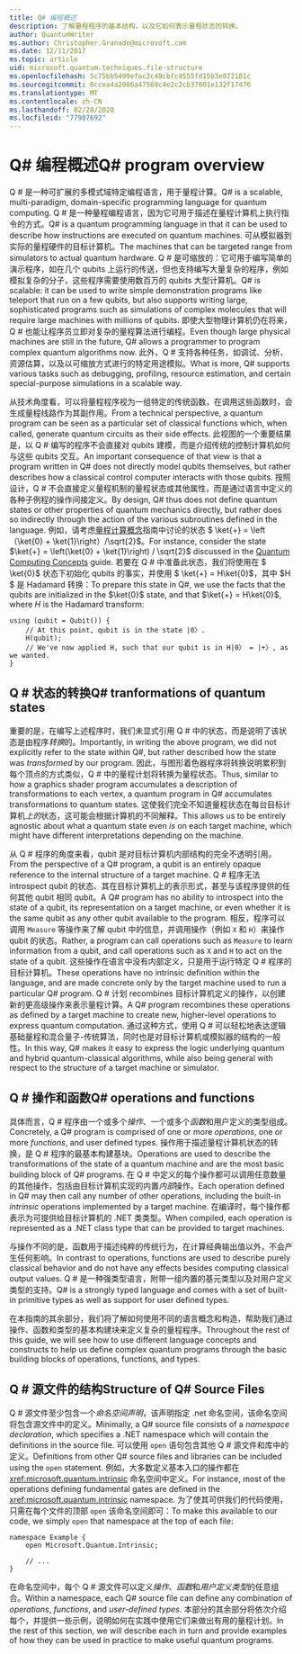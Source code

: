 ```yaml
---
title: Q# 编程概述
description: 了解量程程序的基本结构，以及它如何表示量程状态的转换。
author: QuantumWriter
ms.author: Christopher.Granade@microsoft.com
ms.date: 12/11/2017
ms.topic: article
uid: microsoft.quantum.techniques.file-structure
ms.openlocfilehash: 5c75bb5499efac2c49cbfc4555fd15b3e072181c
ms.sourcegitcommit: 6ccea4a2006a47569c4e2c2cb37001e132f17476
ms.translationtype: MT
ms.contentlocale: zh-CN
ms.lasthandoff: 02/28/2020
ms.locfileid: "77907692"
---
```

# <a name="q-program-overview"></a><span data-ttu-id="a0e44-103">Q# 编程概述</span><span class="sxs-lookup"><span data-stu-id="a0e44-103">Q# program overview</span></span>

<span data-ttu-id="a0e44-104">Q # 是一种可扩展的多模式域特定编程语言，用于量程计算。</span><span class="sxs-lookup"><span data-stu-id="a0e44-104">Q# is a scalable, multi-paradigm, domain-specific programming language for quantum computing.</span></span> <span data-ttu-id="a0e44-105">Q # 是一种量程编程语言，因为它可用于描述在量程计算机上执行指令的方式。</span><span class="sxs-lookup"><span data-stu-id="a0e44-105">Q# is a quantum programming language in that it can be used to describe how instructions are executed on quantum machines.</span></span> <span data-ttu-id="a0e44-106">可从模拟器到实际的量程硬件的目标计算机。</span><span class="sxs-lookup"><span data-stu-id="a0e44-106">The machines that can be targeted range from simulators to actual quantum hardware.</span></span> <span data-ttu-id="a0e44-107">Q # 是可缩放的：它可用于编写简单的演示程序，如在几个 qubits 上运行的传送，但也支持编写大量复杂的程序，例如模拟复杂的分子，这些程序需要使用数百万的 qubits 大型计算机。</span><span class="sxs-lookup"><span data-stu-id="a0e44-107">Q# is scalable: it can be used to write simple demonstration programs like teleport that run on a few qubits, but also supports writing large, sophisticated programs such as simulations of complex molecules that will require large machines with millions of qubits.</span></span> <span data-ttu-id="a0e44-108">即使大型物理计算机仍在将来，Q # 也能让程序员立即对复杂的量程算法进行编程。</span><span class="sxs-lookup"><span data-stu-id="a0e44-108">Even though large physical machines are still in the future, Q# allows a programmer to program complex quantum algorithms now.</span></span> <span data-ttu-id="a0e44-109">此外，Q # 支持各种任务，如调试、分析、资源估算，以及以可缩放方式进行的特定用途模拟。</span><span class="sxs-lookup"><span data-stu-id="a0e44-109">What is more, Q# supports various tasks such as debugging, profiling, resource estimation, and certain special-purpose simulations in a scalable way.</span></span> 

<span data-ttu-id="a0e44-110">从技术角度看，可以将量程程序视为一组特定的传统函数，在调用这些函数时，会生成量程线路作为其副作用。</span><span class="sxs-lookup"><span data-stu-id="a0e44-110">From a technical perspective, a quantum program can be seen as a particular set of classical functions which, when called, generate quantum circuits as their side effects.</span></span> <span data-ttu-id="a0e44-111">此视图的一个重要结果是，以 Q # 编写的程序不会直接对 qubits 建模，而是介绍传统的控制计算机如何与这些 qubits 交互。</span><span class="sxs-lookup"><span data-stu-id="a0e44-111">An important consequence of that view is that a program written in Q# does not directly model qubits themselves, but rather describes how a classical control computer interacts with those qubits.</span></span>
<span data-ttu-id="a0e44-112">按照设计，Q # 不会直接定义量程机制的量程状态或其他属性，而是通过语言中定义的各种子例程的操作间接定义。</span><span class="sxs-lookup"><span data-stu-id="a0e44-112">By design, Q# thus does not define quantum states or other properties of quantum mechanics directly, but rather does so indirectly through the action of the various subroutines defined in the language.</span></span>
<span data-ttu-id="a0e44-113">例如，请考虑[量程计算概念](xref:microsoft.quantum.concepts.intro)指南中讨论的状态 $ \ket{+} = \left （\ket{0} + \ket{1}\right）/\sqrt{2}$。</span><span class="sxs-lookup"><span data-stu-id="a0e44-113">For instance, consider the state $\ket{+} = \left(\ket{0} + \ket{1}\right) / \sqrt{2}$ discussed in the [Quantum Computing Concepts](xref:microsoft.quantum.concepts.intro) guide.</span></span>
<span data-ttu-id="a0e44-114">若要在 Q # 中准备此状态，我们将使用在 $ \ket{0}$ 状态下初始化 qubits 的事实，并使用 $ \ket{+} = H\ket{0}$，其中 $H $ 是 Hadamard 转换：</span><span class="sxs-lookup"><span data-stu-id="a0e44-114">To prepare this state in Q#, we use the facts that the qubits are initialized in the $\ket{0}$ state, and that $\ket{+} = H\ket{0}$, where $H$ is the Hadamard transform:</span></span>

```qsharp
using (qubit = Qubit()) {
    // At this point, qubit is in the state |0〉.
    H(qubit);
    // We've now applied H, such that our qubit is in H|0〉 = |+〉, as we wanted.
}
```
## <a name="q-tranformations-of-quantum-states"></a><span data-ttu-id="a0e44-115">Q # 状态的转换</span><span class="sxs-lookup"><span data-stu-id="a0e44-115">Q# tranformations of quantum states</span></span>

<span data-ttu-id="a0e44-116">重要的是，在编写上述程序时，我们未显式引用 Q # 中的状态，而是说明了该状态是由程序*转换*的。</span><span class="sxs-lookup"><span data-stu-id="a0e44-116">Importantly, in writing the above program, we did not explicitly refer to the state within Q#, but rather described how the state was *transformed* by our program.</span></span>
<span data-ttu-id="a0e44-117">因此，与图形着色器程序将转换说明累积到每个顶点的方式类似，Q # 中的量程计划将转换为量程状态。</span><span class="sxs-lookup"><span data-stu-id="a0e44-117">Thus, similar to how a graphics shader program accumulates a description of transformations to each vertex, a quantum program in Q# accumulates transformations to quantum states.</span></span>
<span data-ttu-id="a0e44-118">这使我们完全不知道量程状态在每台目标计算机*上的*状态，这可能会根据计算机的不同解释。</span><span class="sxs-lookup"><span data-stu-id="a0e44-118">This allows us to be entirely agnostic about what a quantum state even *is* on each target machine, which might have different interpretations depending on the machine.</span></span> 

<span data-ttu-id="a0e44-119">从 Q # 程序的角度来看，qubit 是对目标计算机内部结构的完全不透明引用。</span><span class="sxs-lookup"><span data-stu-id="a0e44-119">From the perspective of a Q# program, a qubit is an entirely opaque reference to the internal structure of a target machine.</span></span>
<span data-ttu-id="a0e44-120">Q # 程序无法 introspect qubit 的状态、其在目标计算机上的表示形式，甚至与该程序提供的任何其他 qubit 相同 qubit。</span><span class="sxs-lookup"><span data-stu-id="a0e44-120">A Q# program has no ability to introspect into the state of a qubit, its representation on a target machine, or even whether it is the same qubit as any other qubit available to the program.</span></span>
<span data-ttu-id="a0e44-121">相反，程序可以调用 `Measure` 等操作来了解 qubit 中的信息，并调用操作（例如 `X` 和 `H`）来操作 qubit 的状态。</span><span class="sxs-lookup"><span data-stu-id="a0e44-121">Rather, a program can call operations such as `Measure` to learn information from a qubit, and call operations such as `X` and `H` to act on the state of a qubit.</span></span>
<span data-ttu-id="a0e44-122">这些操作在语言中没有内部定义，只是用于运行特定 Q # 程序的目标计算机。</span><span class="sxs-lookup"><span data-stu-id="a0e44-122">These operations have no intrinsic definition within the language, and are made concrete only by the target machine used to run a particular Q# program.</span></span>
<span data-ttu-id="a0e44-123">Q # 计划 recombines 目标计算机定义的操作，以创建新的更高级操作来表示量程计算。</span><span class="sxs-lookup"><span data-stu-id="a0e44-123">A Q# program recombines these operations as defined by a target machine to create new, higher-level operations to express quantum computation.</span></span>
<span data-ttu-id="a0e44-124">通过这种方式，使用 Q # 可以轻松地表达逻辑基础量程和混合量子-传统算法，同时也是对目标计算机或模拟器的结构的一般性。</span><span class="sxs-lookup"><span data-stu-id="a0e44-124">In this way, Q# makes it easy to express the logic underlying quantum and hybrid quantum-classical algorithms, while also being general with respect to the structure of a target machine or simulator.</span></span>

## <a name="q-operations-and-functions"></a><span data-ttu-id="a0e44-125">Q # 操作和函数</span><span class="sxs-lookup"><span data-stu-id="a0e44-125">Q# operations and functions</span></span>

<span data-ttu-id="a0e44-126">具体而言，Q # 程序由一个或多个*操作*、一个或多个*函数*和用户定义的类型组成。</span><span class="sxs-lookup"><span data-stu-id="a0e44-126">Concretely, a Q# program is comprised of one or more *operations*, one or more *functions*, and user defined types.</span></span> <span data-ttu-id="a0e44-127">操作用于描述量程计算机状态的转换，是 Q # 程序的最基本构建基块。</span><span class="sxs-lookup"><span data-stu-id="a0e44-127">Operations are used to describe the transformations of the state of a quantum machine and are the most basic building block of Q# programs.</span></span> <span data-ttu-id="a0e44-128">在 Q # 中定义的每个操作都可以调用任意数量的其他操作，包括由目标计算机实现的内置*内部*操作。</span><span class="sxs-lookup"><span data-stu-id="a0e44-128">Each operation defined in Q# may then call any number of other operations, including the built-in *intrinsic* operations implemented by a target machine.</span></span>
<span data-ttu-id="a0e44-129">在编译时，每个操作都表示为可提供给目标计算机的 .NET 类类型。</span><span class="sxs-lookup"><span data-stu-id="a0e44-129">When compiled, each operation is represented as a .NET class type that can be provided to target machines.</span></span>

<span data-ttu-id="a0e44-130">与操作不同的是，函数用于描述纯粹的传统行为，在计算经典输出值以外，不会产生任何影响。</span><span class="sxs-lookup"><span data-stu-id="a0e44-130">In contrast to operations, functions are used to describe purely classical behavior and do not have any effects besides computing classical output values.</span></span> <span data-ttu-id="a0e44-131">Q # 是一种强类型语言，附带一组内置的基元类型以及对用户定义类型的支持。</span><span class="sxs-lookup"><span data-stu-id="a0e44-131">Q# is a strongly typed language and comes with a set of built-in primitive types as well as support for user defined types.</span></span> 

<span data-ttu-id="a0e44-132">在本指南的其余部分，我们将了解如何使用不同的语言概念和构造，帮助我们通过操作、函数和类型的基本构建块来定义复杂的量程程序。</span><span class="sxs-lookup"><span data-stu-id="a0e44-132">Throughout the rest of this guide, we will see how to use different language concepts and constructs to help us define complex quantum programs through the basic building blocks of operations, functions, and types.</span></span> 

## <a name="structure-of-q-source-files"></a><span data-ttu-id="a0e44-133">Q # 源文件的结构</span><span class="sxs-lookup"><span data-stu-id="a0e44-133">Structure of Q# Source Files</span></span>

<span data-ttu-id="a0e44-134">Q # 源文件至少包含一个*命名空间声明*，该声明指定 .net 命名空间，该命名空间将包含源文件中的定义。</span><span class="sxs-lookup"><span data-stu-id="a0e44-134">Minimally, a Q# source file consists of a *namespace declaration*, which specifies a .NET namespace which will contain the definitions in the source file.</span></span>
<span data-ttu-id="a0e44-135">可以使用 `open` 语句包含其他 Q # 源文件和库中的定义。</span><span class="sxs-lookup"><span data-stu-id="a0e44-135">Definitions from other Q# source files and libraries can be included using the `open` statement.</span></span>
<span data-ttu-id="a0e44-136">例如，大多数定义基本入口的操作都在 <xref:microsoft.quantum.intrinsic> 命名空间中定义。</span><span class="sxs-lookup"><span data-stu-id="a0e44-136">For instance, most of the operations defining fundamental gates are defined in the <xref:microsoft.quantum.intrinsic> namespace.</span></span>
<span data-ttu-id="a0e44-137">为了使其可供我们的代码使用，只需在每个文件的顶部 `open` 该命名空间即可：</span><span class="sxs-lookup"><span data-stu-id="a0e44-137">To make this available to our code, we simply `open` that namespace at the top of each file:</span></span>

```qsharp
namespace Example {
    open Microsoft.Quantum.Intrinsic;

    // ...
}
```

<span data-ttu-id="a0e44-138">在命名空间中，每个 Q # 源文件可以定义*操作*、*函数*和*用户定义类型*的任意组合。</span><span class="sxs-lookup"><span data-stu-id="a0e44-138">Within a namespace, each Q# source file can define any combination of *operations*, *functions*, and *user-defined types*.</span></span>
<span data-ttu-id="a0e44-139">本部分的其余部分将依次介绍每个，并提供一些示例，说明如何在实践中使用它们来做出有用的量程计划。</span><span class="sxs-lookup"><span data-stu-id="a0e44-139">In the rest of this section, we will describe each in turn and provide examples of how they can be used in practice to make useful quantum programs.</span></span>

